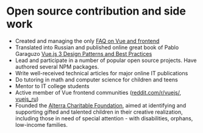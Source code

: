 # Open source contribution and side work

- Created and managing the only [FAQ on Vue and frontend](https://vue-faq.org/)
- Translated into Russian and published online great book of Pablo Garaguzo [Vue.js 3 Design Patterns and Best Practices](https://www.oreilly.com/library/view/vuejs-3-design/9781803238074/)
- Lead and participate in a number of popular open source projects. Have authored several NPM packages.
- Write well-received technical articles for major online IT publications
- Do tutoring in math and computer science for children and teens
- Mentor to IT college students
- Active member of Vue frontend communities ([reddit.com/r/vuejs/](https://www.reddit.com/r/vuejs/), [vuejs_ru](https://t.me/vuejs_ru))
- Founded the [Alterra Charitable Foundation](https://alterra-fond.ru/), aimed at identifying and supporting gifted and talented children in their creative realization, including those in need of special attention - with disabilities, orphans, low-income families.